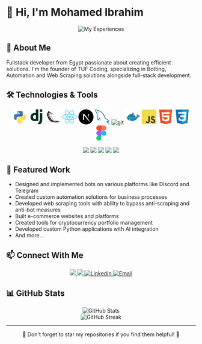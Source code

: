 # 👋 Hi, I'm Mohamed Ibrahim

<p align="center">
  <img src="https://readme-typing-svg.herokuapp.com?font=Fira+Code&pause=1000&color=2196F3&center=true&vCenter=true&width=435&lines=Fullstack+Developer;Cybersecurity+Enthusiast;Open+Source+Contributor" alt="My Experiences" />
</p>

## 🚀 About Me
Fullstack developer from Egypt passionate about creating efficient solutions. I'm the founder of TUF Coding, specializing in Botting, Automation and Web Scraping solutions alongside full-stack development.

## 🛠️ Technologies & Tools
<p align="center">
  <img src="https://raw.githubusercontent.com/devicons/devicon/master/icons/python/python-original.svg" alt="python" width="40" height="40"/>
  <img src="https://raw.githubusercontent.com/devicons/devicon/master/icons/django/django-plain.svg" alt="django" width="40" height="40"/>
  <img src="https://raw.githubusercontent.com/devicons/devicon/master/icons/flask/flask-original.svg" alt="flask" width="40" height="40"/>
  <img src="https://raw.githubusercontent.com/devicons/devicon/master/icons/react/react-original.svg" alt="react" width="40" height="40"/>
  <img src="https://raw.githubusercontent.com/devicons/devicon/master/icons/nextjs/nextjs-original.svg" alt="nextjs" width="40" height="40"/>
  <img src="https://raw.githubusercontent.com/devicons/devicon/master/icons/mysql/mysql-original.svg" alt="sql" width="40" height="40"/>
  <img src="https://www.vectorlogo.zone/logos/git-scm/git-scm-icon.svg" alt="git" width="40" height="40"/>
  <img src="https://raw.githubusercontent.com/devicons/devicon/master/icons/docker/docker-original.svg" alt="docker" width="40" height="40"/>
  <img src="https://raw.githubusercontent.com/devicons/devicon/master/icons/javascript/javascript-original.svg" alt="javascript" width="40" height="40"/>
  <img src="https://raw.githubusercontent.com/devicons/devicon/master/icons/html5/html5-original.svg" alt="html5" width="40" height="40"/>
  <img src="https://raw.githubusercontent.com/devicons/devicon/master/icons/css3/css3-original.svg" alt="css3" width="40" height="40"/>
  <img src="https://raw.githubusercontent.com/devicons/devicon/master/icons/figma/figma-original.svg" alt="figma" width="40" height="40"/>
</p>

<p align="center">
  <img src="https://img.shields.io/badge/Web-Development-4285F4?style=for-the-badge&logo=google-chrome&logoColor=white"/>
  <img src="https://img.shields.io/badge/Automation-FF6B6B?style=for-the-badge&logo=automattic&logoColor=white"/>
  <img src="https://img.shields.io/badge/Botting-4B0082?style=for-the-badge&logo=probot&logoColor=white"/>
  <img src="https://img.shields.io/badge/WebScraping-3776AB?style=for-the-badge&logo=scrapy&logoColor=white"/>
  <img src="https://img.shields.io/badge/Cybersecurity-000000?style=for-the-badge&logo=auth0&logoColor=white"/>
</p>

## 🌟 Featured Work
- Designed and implemented bots on various platforms like Discord and Telegram
- Created custom automation solutions for business processes
- Developed web scraping tools with ability to bypass anti-scraping and anti-bot measures
- Built e-commerce websites and platforms
- Created tools for cryptocurrency portfolio management
- Developed custom Python applications with AI integration
- And more...

## 📫 Connect With Me
<p align="center">
  <a href="https://tufcoding.com">
    <img src="https://img.shields.io/badge/Website-TUF%20Coding-blue?style=for-the-badge&logo=google-chrome&logoColor=white"/>
  </a>
  <a href="https://github.com/007SKRN">
    <img src="https://img.shields.io/badge/GitHub-007SKRN-181717?style=for-the-badge&logo=github&logoColor=white"/>
  </a>
  <a href="https://www.linkedin.com/in/mibrahimm7010/">
    <img src="https://img.shields.io/badge/LinkedIn-Connect-blue?style=for-the-badge&logo=linkedin" alt="LinkedIn" />
  </a>
  <a href="mailto:mibrahimm7010@gmail.com">
    <img src="https://img.shields.io/badge/Email-mibrahimm7010@gmail.com-blue?style=for-the-badge&logo=gmail&logoColor=white" alt="Email" />
  </a>
</p>

## 📊 GitHub Stats
<p align="center">
  <img src="https://github-readme-stats.vercel.app/api?username=007SKRN&show_icons=true&theme=radical" alt="GitHub Stats" />
  <br/>
  <img src="https://github-readme-streak-stats.herokuapp.com/?user=007SKRN&theme=radical" alt="GitHub Streak" />
</p>

---

<p align="center">🌟 Don't forget to star my repositories if you find them helpful! 🌟</p>
